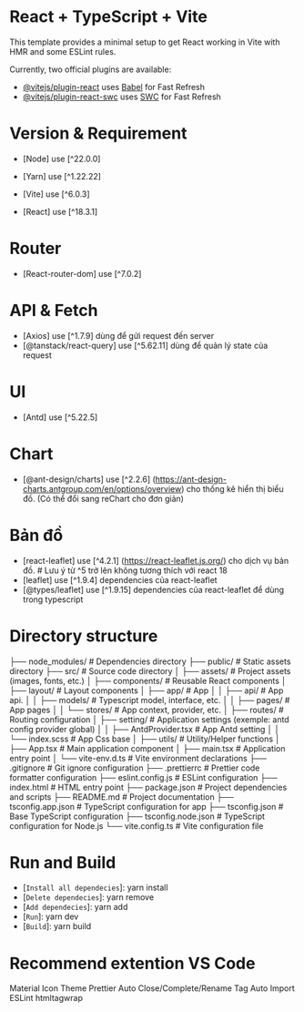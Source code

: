 # React + TypeScript + Vite

This template provides a minimal setup to get React working in Vite with HMR and some ESLint rules.

Currently, two official plugins are available:

- [@vitejs/plugin-react](https://github.com/vitejs/vite-plugin-react/blob/main/packages/plugin-react/README.md) uses [Babel](https://babeljs.io/) for Fast Refresh
- [@vitejs/plugin-react-swc](https://github.com/vitejs/vite-plugin-react-swc) uses [SWC](https://swc.rs/) for Fast Refresh

# Version & Requirement

- [Node] use [^22.0.0]
- [Yarn] use [^1.22.22]

- [Vite] use [^6.0.3]
- [React] use [^18.3.1]

# Router

- [React-router-dom] use [^7.0.2]

# API & Fetch

- [Axios] use [^1.7.9] dùng để gửi request đến server
- [@tanstack/react-query] use [^5.62.11] dùng để quản lý state của request

# UI

- [Antd] use [^5.22.5]

# Chart

- [@ant-design/charts] use [^2.2.6] (https://ant-design-charts.antgroup.com/en/options/overview) cho thống kê hiển thị biểu đồ. (Có thể đổi sang reChart cho đơn giản)

# Bản đồ

- [react-leaflet] use [^4.2.1] (https://react-leaflet.js.org/) cho dịch vụ bản đồ. # Lưu ý từ ^5 trở lên không tương thích với react 18
- [leaflet] use [^1.9.4] dependencies của react-leaflet
- [@types/leaflet] use [^1.9.15] dependencies của react-leaflet để dùng trong typescript

# Directory structure

├── node_modules/ # Dependencies directory
├── public/ # Static assets directory
├── src/ # Source code directory
│ ├── assets/ # Project assets (images, fonts, etc.)
│ ├── components/ # Reusable React components
│ ├── layout/ # Layout components
│ ├── app/ # App
│ │ ├── api/ # App api.
│ │ ├── models/ # Typescript model, interface, etc.
│ │ ├── pages/ # App pages
│ │ └── stores/ # App context, provider, etc.
│ ├── routes/ # Routing configuration
│ ├── setting/ # Application settings (exemple: antd config provider global)
│ │ ├── AntdProvider.tsx # App Antd setting
│ │ └── index.scss # App Css base
│ ├── utils/ # Utility/Helper functions
│ ├── App.tsx # Main application component
│ ├── main.tsx # Application entry point
│ └── vite-env.d.ts # Vite environment declarations
├── .gitignore # Git ignore configuration
├── .prettierrc # Prettier code formatter configuration
├── eslint.config.js # ESLint configuration
├── index.html # HTML entry point
├── package.json # Project dependencies and scripts
├── README.md # Project documentation
├── tsconfig.app.json # TypeScript configuration for app
├── tsconfig.json # Base TypeScript configuration
├── tsconfig.node.json # TypeScript configuration for Node.js
└── vite.config.ts # Vite configuration file

# Run and Build

- [`Install all dependecies`]: yarn install
- [`Delete dependecies`]: yarn remove
- [`Add dependecies`]: yarn add
- [`Run`]: yarn dev
- [`Build`]: yarn build

# Recommend extention VS Code

Material Icon Theme
Prettier
Auto Close/Complete/Rename Tag
Auto Import
ESLint
htmltagwrap
